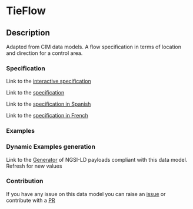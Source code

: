 # TieFlow

## Description 

Adapted from CIM data models. A flow specification in terms of location and direction for a control area.
### Specification

Link to the [interactive specification](https://swagger.lab.fiware.org/?url=https://smart-data-models.github.io/dataModel.EnergyCIM/TieFlow/swagger.yaml)

Link to the [specification](https://smart-data-models.github.io/dataModel.EnergyCIM/TieFlow/doc/spec.md)

Link to the [specification in Spanish](https://smart-data-models.github.io/dataModel.EnergyCIM/TieFlow/doc/spec_ES.md)

Link to the [specification in French](https://smart-data-models.github.io/dataModel.EnergyCIM/TieFlow/doc/spec_FR.md)
### Examples
### Dynamic Examples generation

Link to the [Generator](https://smartdatamodels.org/extra/ngsi-ld_generator_v0.91.php?schemaUrl=https://raw.githubusercontent.com/smart-data-models/dataModel.EnergyCIM/master/TieFlow/schema.json&email=info@smartdatamodels.org) of NGSI-LD payloads compliant with this data model. Refresh for new values
### Contribution

 If you have any issue on this data model you can raise an [issue](https://github.com/smart-data-models/dataModel.EnergyCIM/issues)  or contribute with a [PR](https://github.com/smart-data-models/dataModel.EnergyCIM/pulls)